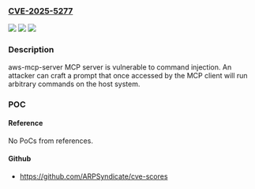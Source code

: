 ### [CVE-2025-5277](https://cve.mitre.org/cgi-bin/cvename.cgi?name=CVE-2025-5277)
![](https://img.shields.io/static/v1?label=Product&message=aws-mcp-server&color=blue)
![](https://img.shields.io/static/v1?label=Version&message=0%20&color=brightgreen)
![](https://img.shields.io/static/v1?label=Vulnerability&message=OS%20Command%20Injection&color=brightgreen)

### Description

aws-mcp-server MCP server is vulnerable to command injection. An attacker can craft a prompt that once accessed by the MCP client will run arbitrary commands on the host system.

### POC

#### Reference
No PoCs from references.

#### Github
- https://github.com/ARPSyndicate/cve-scores

